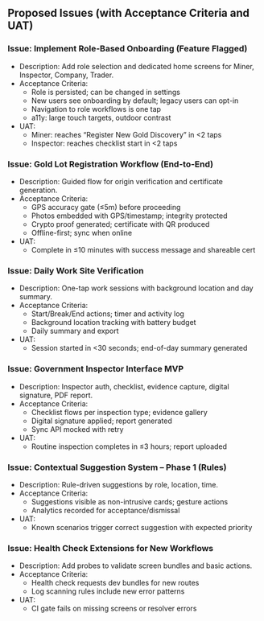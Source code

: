 ## Proposed Issues (with Acceptance Criteria and UAT)

### Issue: Implement Role-Based Onboarding (Feature Flagged)
- Description: Add role selection and dedicated home screens for Miner, Inspector, Company, Trader.
- Acceptance Criteria:
  - Role is persisted; can be changed in settings
  - New users see onboarding by default; legacy users can opt-in
  - Navigation to role workflows is one tap
  - a11y: large touch targets, outdoor contrast
- UAT:
  - Miner: reaches “Register New Gold Discovery” in <2 taps
  - Inspector: reaches checklist start in <2 taps

### Issue: Gold Lot Registration Workflow (End-to-End)
- Description: Guided flow for origin verification and certificate generation.
- Acceptance Criteria:
  - GPS accuracy gate (≤5m) before proceeding
  - Photos embedded with GPS/timestamp; integrity protected
  - Crypto proof generated; certificate with QR produced
  - Offline-first; sync when online
- UAT:
  - Complete in ≤10 minutes with success message and shareable cert

### Issue: Daily Work Site Verification
- Description: One-tap work sessions with background location and day summary.
- Acceptance Criteria:
  - Start/Break/End actions; timer and activity log
  - Background location tracking with battery budget
  - Daily summary and export
- UAT:
  - Session started in <30 seconds; end-of-day summary generated

### Issue: Government Inspector Interface MVP
- Description: Inspector auth, checklist, evidence capture, digital signature, PDF report.
- Acceptance Criteria:
  - Checklist flows per inspection type; evidence gallery
  - Digital signature applied; report generated
  - Sync API mocked with retry
- UAT:
  - Routine inspection completes in ≤3 hours; report uploaded

### Issue: Contextual Suggestion System – Phase 1 (Rules)
- Description: Rule-driven suggestions by role, location, time.
- Acceptance Criteria:
  - Suggestions visible as non-intrusive cards; gesture actions
  - Analytics recorded for acceptance/dismissal
- UAT:
  - Known scenarios trigger correct suggestion with expected priority

### Issue: Health Check Extensions for New Workflows
- Description: Add probes to validate screen bundles and basic actions.
- Acceptance Criteria:
  - Health check requests dev bundles for new routes
  - Log scanning rules include new error patterns
- UAT:
  - CI gate fails on missing screens or resolver errors



